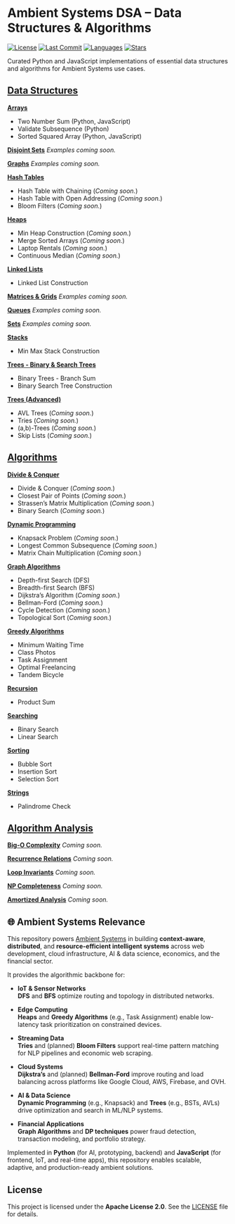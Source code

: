 # Ambient Systems DSA – Data Structures & Algorithms

[![License](https://img.shields.io/github/license/EngineerID/Ambient-Systems-DSA)](./LICENSE)
[![Last Commit](https://img.shields.io/github/last-commit/EngineerID/Ambient-Systems-DSA)](https://github.com/EngineerID/Ambient-Systems-DSA/commits/master)
[![Languages](https://img.shields.io/github/languages/top/EngineerID/Ambient-Systems-DSA)](https://github.com/EngineerID/Ambient-Systems-DSA)
[![Stars](https://img.shields.io/github/stars/EngineerID/Ambient-Systems-DSA?style=social)](https://github.com/EngineerID/Ambient-Systems-DSA/stargazers)

Curated Python and JavaScript implementations of essential data structures and algorithms for Ambient Systems use cases.

## [Data Structures](./Data-Structures)

**[Arrays](./Data-Structures/Arrays)**
* Two Number Sum (Python, JavaScript)
* Validate Subsequence (Python)
* Sorted Squared Array (Python, JavaScript)

**[Disjoint Sets](./Data-Structures/Disjoint%20Sets)**
_Examples coming soon._

**[Graphs](./Data-Structures/Graphs)**
_Examples coming soon._

**[Hash Tables](./Data-Structures/Hash%20Tables)**
* Hash Table with Chaining (_Coming soon._)
* Hash Table with Open Addressing (_Coming soon._)
* Bloom Filters (_Coming soon._)

**[Heaps](./Data-Structures/Heaps)**
* Min Heap Construction (_Coming soon._)
* Merge Sorted Arrays (_Coming soon._)
* Laptop Rentals  (_Coming soon._)
* Continuous Median (_Coming soon._)

**[Linked Lists](./Data-Structures/Linked%20Lists)**
* Linked List Construction

**[Matrices & Grids](./Data-Structures/Matrices%20&%20Grids)**
_Examples coming soon._

**[Queues](./Data-Structures/Queues)**
_Examples coming soon._

**[Sets](./Data-Structures/Sets)**
_Examples coming soon._

**[Stacks](./Data-Structures/Stacks)**
* Min Max Stack Construction

**[Trees - Binary & Search Trees](./Data-Structures/Trees)**
* Binary Trees - Branch Sum
* Binary Search Tree Construction

**[Trees (Advanced)](./Data-Structures/Advanced%20Trees)**
* AVL Trees (_Coming soon._)
* Tries (_Coming soon._)
* (a,b)-Trees (_Coming soon._)
* Skip Lists (_Coming soon._)

## [Algorithms](./Algorithms)

**[Divide & Conquer](./Algorithms/Divide%20&%20Conquer)**
* Divide & Conquer (_Coming soon._)
* Closest Pair of Points (_Coming soon._)
* Strassen’s Matrix Multiplication (_Coming soon._)
* Binary Search (_Coming soon._)

**[Dynamic Programming](./Algorithms/Dynamic%20Programming)**
* Knapsack Problem (_Coming soon._)
* Longest Common Subsequence (_Coming soon._)
* Matrix Chain Multiplication (_Coming soon._)

**[Graph Algorithms](./Algorithms/Graphs)**
* Depth-first Search (DFS)
* Breadth-first Search (BFS)
* Dijkstra’s Algorithm (_Coming soon._)
* Bellman-Ford (_Coming soon._)
* Cycle Detection (_Coming soon._)
* Topological Sort (_Coming soon._)

**[Greedy Algorithms](./Algorithms/Greedy%20Algorithms)**
* Minimum Waiting Time  
* Class Photos  
* Task Assignment  
* Optimal Freelancing  
* Tandem Bicycle

**[Recursion](./Algorithms/Recursion)**
* Product Sum

**[Searching](./Algorithms/Searching)**
* Binary Search
* Linear Search

**[Sorting](./Algorithms/Sorting)**
* Bubble Sort
* Insertion Sort
* Selection Sort

**[Strings](./Algorithms/Strings)**
* Palindrome Check

## [Algorithm Analysis](./Algorithm-Analysis)

**[Big-O Complexity](./Algorithm-Analysis/BigO%20TimeSpace.md)** _Coming soon._

**[Recurrence Relations](./Algorithm-Analysis/Recurrence_Relations.md)** _Coming soon._

**[Loop Invariants](./Algorithm-Analysis/Loop_Invariants.md)** _Coming soon._

**[NP Completeness](./Algorithm-Analysis/NP_Completeness.md)** _Coming soon._

**[Amortized Analysis](./Algorithm-Analysis/Amortized_Analysis.md)** _Coming soon._


## 🌐 Ambient Systems Relevance

This repository powers [Ambient Systems](https://www.ambientsystems.ai) in building **context-aware**, **distributed**, and **resource-efficient intelligent systems** across web development, cloud infrastructure, AI & data science, economics, and the financial sector.

It provides the algorithmic backbone for:

- **IoT & Sensor Networks**  
  **DFS** and **BFS** optimize routing and topology in distributed networks.

- **Edge Computing**  
  **Heaps** and **Greedy Algorithms** (e.g., Task Assignment) enable low-latency task prioritization on constrained devices.

- **Streaming Data**  
  **Tries** and (planned) **Bloom Filters** support real-time pattern matching for NLP pipelines and economic web scraping.

- **Cloud Systems**  
  **Dijkstra’s** and (planned) **Bellman-Ford** improve routing and load balancing across platforms like Google Cloud, AWS, Firebase, and OVH.

- **AI & Data Science**  
  **Dynamic Programming** (e.g., Knapsack) and **Trees** (e.g., BSTs, AVLs) drive optimization and search in ML/NLP systems.

- **Financial Applications**  
  **Graph Algorithms** and **DP techniques** power fraud detection, transaction modeling, and portfolio strategy.

Implemented in **Python** (for AI, prototyping, backend) and **JavaScript** (for frontend, IoT, and real-time apps), this repository enables scalable, adaptive, and production-ready ambient solutions.


## License
This project is licensed under the **Apache License 2.0**.
See the [LICENSE](./LICENSE) file for details.